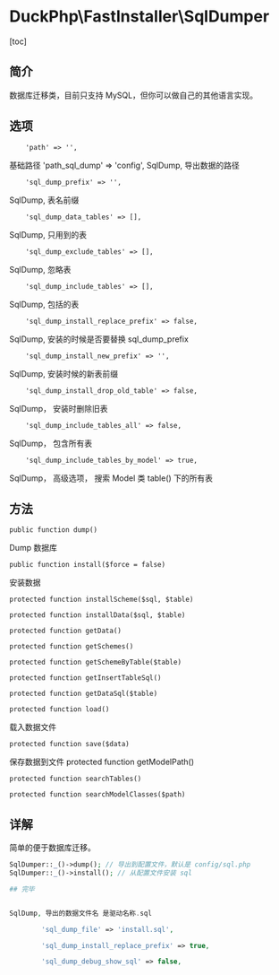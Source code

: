 # DuckPhp\FastInstaller\SqlDumper
[toc]

## 简介

数据库迁移类，目前只支持 MySQL，但你可以做自己的其他语言实现。


## 选项

        'path' => '',
基础路径
        'path_sql_dump' => 'config',
SqlDump, 导出数据的路径


        'sql_dump_prefix' => '',
SqlDump, 表名前缀

        'sql_dump_data_tables' => [],
SqlDump, 只用到的表

        'sql_dump_exclude_tables' => [],
SqlDump, 忽略表

        'sql_dump_include_tables' => [],
SqlDump, 包括的表

        'sql_dump_install_replace_prefix' => false,
SqlDump,  安装的时候是否要替换 sql_dump_prefix

        'sql_dump_install_new_prefix' => '',
SqlDump,  安装时候的新表前缀

        'sql_dump_install_drop_old_table' => false,
SqlDump， 安装时删除旧表

        'sql_dump_include_tables_all' => false,
SqlDump， 包含所有表

        'sql_dump_include_tables_by_model' => true,
SqlDump， 高级选项， 搜索 Model 类 table() 下的所有表

## 方法

    public function dump()
Dump 数据库

    public function install($force = false)
安装数据

    protected function installScheme($sql, $table)

    protected function installData($sql, $table)

    protected function getData()

    protected function getSchemes()

    protected function getSchemeByTable($table)

    protected function getInsertTableSql()

    protected function getDataSql($table)

    protected function load()
载入数据文件

    protected function save($data)
保存数据到文件
    protected function getModelPath()

    protected function searchTables()

    protected function searchModelClasses($path)

## 详解

简单的便于数据库迁移。

```php
SqlDumper::_()->dump(); // 导出到配置文件，默认是 config/sql.php
SqlDumper::_()->install(); // 从配置文件安装 sql

## 完毕


SqlDump, 导出的数据文件名 是驱动名称.sql

        'sql_dump_file' => 'install.sql',

        'sql_dump_install_replace_prefix' => true,

        'sql_dump_debug_show_sql' => false,

